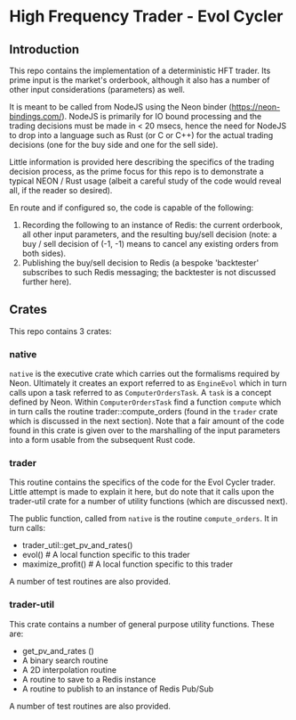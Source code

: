# High Frequency Trader - Evol Cycler

## Introduction ##
This repo contains the implementation of a deterministic HFT trader.  Its prime input is the market's orderbook, although it also has a number of other input considerations (parameters) as well.  

It is meant to be called from NodeJS using the Neon binder (https://neon-bindings.com/).  NodeJS is primarily for IO bound processing and the trading decisions must be made in < 20 msecs, hence the need for NodeJS to drop into a language such as Rust (or C or C++) for the actual trading decisions (one for the buy side and one for the sell side).

Little information is provided here describing the specifics of the trading decision process, as the prime focus for this repo is to demonstrate a typical NEON / Rust usage (albeit a careful study of the code would reveal all, if the reader so desired).

En route and if configured so, the code is capable of the following:
1. Recording the following to an instance of Redis: the current orderbook, all other input parameters, and the resulting buy/sell decision (note: a buy / sell decision of (-1, -1) means to cancel any existing orders from both sides).
2. Publishing the buy/sell decision to Redis (a bespoke 'backtester' subscribes to such Redis messaging; the backtester is not discussed further here).

## Crates ##
This repo contains 3 crates:
### native ###
`native` is the executive crate which carries out the formalisms required by Neon.  Ultimately it creates an export referred to as `EngineEvol` which in turn calls upon a task referred to as `ComputerOrdersTask`.  A `task` is a concept defined by Neon.  Within `ComputerOrdersTask` find a function `compute` which in turn calls the routine trader::compute_orders (found in the `trader` crate which is discussed in the next section).  Note that a fair amount of the code found in this crate is given over to the marshalling of the input parameters into a form usable from the subsequent Rust code.

### trader ###
This routine contains the specifics of the code for the Evol Cycler trader.  Little attempt is made to explain it here, but do note that it calls upon the trader-util crate for a number of utility functions (which are discussed next).

The public function, called from `native` is the routine `compute_orders`.  It in turn calls:
* trader_util::get_pv_and_rates()
* evol() # A local function specific to this trader
* maximize_profit() # A local function specific to this trader
  
A number of test routines are also provided.
### trader-util
This crate contains a number of general purpose utility functions.  These are:
* get_pv_and_rates ()
* A binary search routine
* A 2D interpolation routine
* A routine to save to a Redis instance
* A routine to publish to an instance of Redis Pub/Sub 

A number of test routines are also provided.

